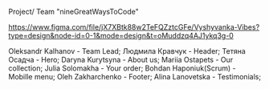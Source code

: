 Project/ Team "nineGreatWaysToCode"

https://www.figma.com/file/jX7XBtk88w2TeFQZztcGFe/Vyshyvanka-Vibes?type=design&node-id=0-1&mode=design&t=oMuddzq4AJ1ykq3g-0

Oleksandr Kalhanov - Team Lead; Людмила Кравчук - Header; Тетяна Осадча - Hero;
Daryna Kurytsyna - About us; Mariia Ostapets - Our collection; Julia Solomakha -
Your order; Bohdan Haponiuk(Scrum) - Mobille menu; Oleh Zakharchenko - Footer;
Alina Lanovetska - Testimonials;
